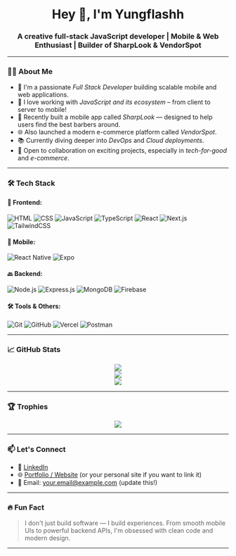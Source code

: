 <h1 align="center">Hey 👋, I'm Yungflashh</h1>
<h3 align="center">A creative full-stack JavaScript developer | Mobile & Web Enthusiast | Builder of SharpLook & VendorSpot</h3>

---

### 👨‍💻 About Me

- 🚀 I'm a passionate *Full Stack Developer* building scalable mobile and web applications.
- 🧠 I love working with *JavaScript and its ecosystem* – from client to server to mobile!
- 📱 Recently built a mobile app called *SharpLook* — designed to help users find the best barbers around.
- 🌐 Also launched a modern e-commerce platform called *VendorSpot*.
- 📚 Currently diving deeper into *DevOps* and *Cloud deployments*.
- 🤝 Open to collaboration on exciting projects, especially in *tech-for-good* and *e-commerce*.

---

### 🛠 Tech Stack

#### 🚀 Frontend:
![HTML](https://img.shields.io/badge/-HTML5-E34F26?style=flat&logo=html5&logoColor=white)
![CSS](https://img.shields.io/badge/-CSS3-1572B6?style=flat&logo=css3&logoColor=white)
![JavaScript](https://img.shields.io/badge/-JavaScript-F7DF1E?style=flat&logo=javascript&logoColor=black)
![TypeScript](https://img.shields.io/badge/-TypeScript-007ACC?style=flat&logo=typescript&logoColor=white)
![React](https://img.shields.io/badge/-React-61DAFB?style=flat&logo=react&logoColor=black)
![Next.js](https://img.shields.io/badge/-Next.js-000000?style=flat&logo=next.js&logoColor=white)
![TailwindCSS](https://img.shields.io/badge/-TailwindCSS-38B2AC?style=flat&logo=tailwind-css&logoColor=white)

#### 📱 Mobile:
![React Native](https://img.shields.io/badge/-React_Native-20232A?style=flat&logo=react&logoColor=61DAFB)
![Expo](https://img.shields.io/badge/-Expo-000020?style=flat&logo=expo&logoColor=white)

#### 🔙 Backend:
![Node.js](https://img.shields.io/badge/-Node.js-339933?style=flat&logo=node.js&logoColor=white)
![Express.js](https://img.shields.io/badge/-Express.js-000000?style=flat&logo=express&logoColor=white)
![MongoDB](https://img.shields.io/badge/-MongoDB-47A248?style=flat&logo=mongodb&logoColor=white)
![Firebase](https://img.shields.io/badge/-Firebase-FFCA28?style=flat&logo=firebase&logoColor=black)

#### 🛠 Tools & Others:
![Git](https://img.shields.io/badge/-Git-F05032?style=flat&logo=git&logoColor=white)
![GitHub](https://img.shields.io/badge/-GitHub-181717?style=flat&logo=github&logoColor=white)
![Vercel](https://img.shields.io/badge/-Vercel-000000?style=flat&logo=vercel&logoColor=white)
![Postman](https://img.shields.io/badge/-Postman-FF6C37?style=flat&logo=postman&logoColor=white)

---

### 📈 GitHub Stats

<p align="center">
  <img src="https://github-readme-stats.vercel.app/api?username=Yungflashh&show_icons=true&theme=radical" />
  <br/>
  <img src="https://github-readme-streak-stats.herokuapp.com/?user=Yungflashh&theme=radical" />
  <br/>
  <img src="https://github-profile-summary-cards.vercel.app/api/cards/profile-details?username=Yungflashh&theme=radical" />
</p>

---

### 🏆 Trophies
<p align="center">
  <img src="https://github-profile-trophy.vercel.app/?username=Yungflashh&theme=algolia&no-bg=true&margin-w=10" />
</p>

---

### 📫 Let's Connect

- 💼 [LinkedIn](https://www.linkedin.com/in/Yungflashh)
- 🌐 [Portfolio / Website](https://vendorspot.com) (or your personal site if you want to link it)
- 📨 Email: your.email@example.com (update this!)

---

### 🔥 Fun Fact

> I don't just build software — I build experiences. From smooth mobile UIs to powerful backend APIs, I'm obsessed with clean code and modern design.

---
